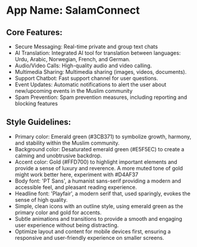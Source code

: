# **App Name**: SalamConnect

## Core Features:

- Secure Messaging: Real-time private and group text chats
- AI Translation: Integrated AI tool for translation between languages: Urdu, Arabic, Norwegian, French, and German.
- Audio/Video Calls: High-quality audio and video calling.
- Multimedia Sharing: Multimedia sharing (images, videos, documents).
- Support Chatbot: Fast support channel for user questions.
- Event Updates: Automatic notifications to alert the user about new/upcoming events in the Muslim community
- Spam Prevention: Spam prevention measures, including reporting and blocking features

## Style Guidelines:

- Primary color: Emerald green (#3CB371) to symbolize growth, harmony, and stability within the Muslim community.
- Background color: Desaturated emerald green (#E5F5EC) to create a calming and unobtrusive backdrop.
- Accent color: Gold (#FFD700) to highlight important elements and provide a sense of luxury and reverence. A more muted tone of gold might work better here, experiment with #D4AF37
- Body font: 'PT Sans', a humanist sans-serif providing a modern and accessible feel, and pleasant reading experience.
- Headline font: 'Playfair', a modern serif that, used sparingly, evokes the sense of high quality.
- Simple, clean icons with an outline style, using emerald green as the primary color and gold for accents.
- Subtle animations and transitions to provide a smooth and engaging user experience without being distracting.
- Optimize layout and content for mobile devices first, ensuring a responsive and user-friendly experience on smaller screens.